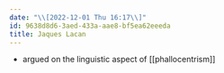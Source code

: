 ```yaml
---
date: "\\[2022-12-01 Thu 16:17\\]"
id: 9638d8d6-3aed-433a-aae8-bf5ea62eeeda
title: Jaques Lacan
---
```


- argued on the linguistic aspect of [[phallocentrism]]

